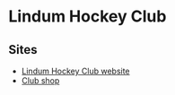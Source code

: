 # Lindum Hockey Club

## Sites
* [Lindum Hockey Club website](https://lindumhockey.co.uk/)
* [Club shop](https://shop.lindumhockey.co.uk/)